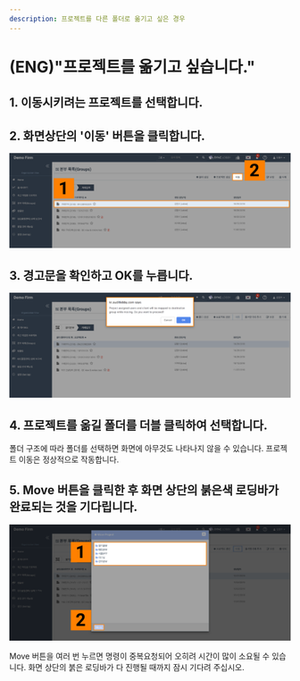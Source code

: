 ```yaml
---
description: 프로젝트를 다른 폴더로 옮기고 싶은 경우
---
```


# \(ENG\)"프로젝트를 옮기고 싶습니다."

## 1. 이동시키려는 프로젝트를 선택합니다.

## 2. 화면상단의 '이동' 버튼을 클릭합니다.

![](../.gitbook/assets/image-42.png)

## 3. 경고문을 확인하고 OK를 누릅니다.

![](../.gitbook/assets/image-162.png)

## 4. 프로젝트를 옮길 폴더를 더블 클릭하여 선택합니다.

폴더 구조에 따라 폴더를 선택하면 화면에 아무것도 나타나지 않을 수 있습니다. 프로젝트 이동은 정상적으로 작동합니다.

## 5. Move 버튼을 클릭한 후  화면 상단의 붉은색 로딩바가 완료되는 것을 기다립니다.

![](../.gitbook/assets/image-161.png)

Move 버튼을 여러 번 누르면 명령이 중복요청되어 오히려 시간이 많이 소요될 수 있습니다. 화면 상단의 붉은 로딩바가 다 진행될 때까지 잠시 기다려 주십시오.

